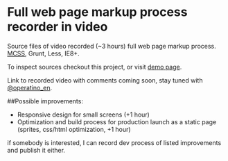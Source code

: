 Full web page markup process recorder in video
==============

Source files of video recorded (~3 hours) full web page markup process. [MCSS](http://operatino.github.io/MCSS/en/), Grunt, Less, IE8+.

To inspect sources checkout this project, or visit [demo page](http://operatino.github.io/markup-process).

Link to recorded video with comments coming soon, stay tuned with [@operatino_en](http://twitter.com/operatino_en).

##Possible improvements:

* Responsive design for small screens (+1 hour)
* Optimization and build process for production launch as a static page (sprites, css/html optimization, +1 hour)

if somebody is interested, I can record dev process of listed improvements and publish it either.